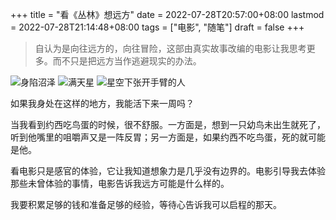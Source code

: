 +++
title = "看《丛林》想远方"
date = 2022-07-28T20:57:00+08:00
lastmod = 2022-07-28T21:14:48+08:00
tags = ["电影", "随笔"]
draft = false
+++

> 自认为是向往远方的，向往冒险，这部由真实故事改编的电影让我思考更多。而不只是把远方当作逃避现实的办法。

![身陷沼泽](/images/jungle-1.webp "身陷沼泽")
![满天星](/images/jungle-2.webp "满天星")
![星空下张开手臂的人](/images/jungle-3.webp "星空下张开手臂的人")

如果我身处在这样的地方，我能活下来一周吗？

当我看到约西吃鸟蛋的时候，很不舒服。一方面是，想到一只幼鸟未出生就死了，听到他嘴里的咀嚼声又是一阵反胃；另一方面是，如果约西不吃鸟蛋，死的就可能是他。

看电影只是感官的体验，它让我知道想象力是几乎没有边界的。电影引导我去体验那些未曾体验的事情，电影告诉我远方可能是什么样的。

我要积累足够的钱和准备足够的经验，等待心告诉我可以启程的那天。